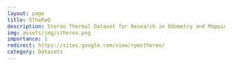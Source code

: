 ```yaml
---
layout: page
title: STheReO
description: Stereo Thermal Dataset for Research in Odometry and Mapping
img: assets/img/sthereo.png
importance: 1
redirect: https://sites.google.com/view/rpmsthereo/
category: Datasets
---
```


